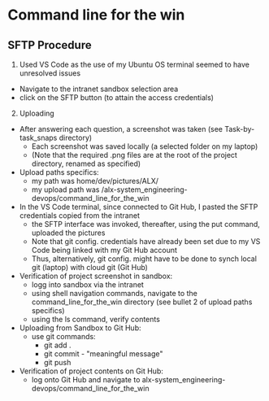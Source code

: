 # Command line for the win
## SFTP Procedure

1. Used VS Code as the use of my Ubuntu OS terminal seemed to have unresolved issues
-	Navigate to the intranet sandbox selection area
-	click on the SFTP button (to attain the access credentials)

2. Uploading
-	After answering each question, a screenshot was taken (see Task-by-task_snaps directory)
	-	Each screenshot was saved locally (a selected folder on my laptop)
	-	(Note that the required .png files are at the root of the project directory, renamed as specified)
-	Upload paths specifics:
	-	my path was home/dev/pictures/ALX/
	-	my upload path was /alx-system_engineering-devops/command_line_for_the_win
-	In the VS Code terminal, since connected to Git Hub, I pasted the SFTP credentials copied from the intranet
	-	the SFTP interface was invoked, thereafter, using the put command, uploaded the pictures
	-	Note that git config. credentials have already been set due to my VS Code being linked with my Git Hub account
	-	Thus, alternatively, git config. might have to be done to synch local git (laptop) with cloud git (Git Hub)
-	Verification of project screenshot in sandbox:
	-	logg into sandbox via the intranet
	-	using shell navigation commands, navigate to the command_line_for_the_win directory (see bullet 2 of upload paths specifics)
	-	using the ls command, verify contents
-	Uploading from Sandbox to Git Hub:
	-	use git commands:
		-	git add .
		-	git commit - "meaningful message"
		-	git push
-	Verification of project contents on Git Hub:
	-	log onto Git Hub and navigate to alx-system_engineering-devops/command_line_for_the_win
